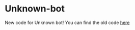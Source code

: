 # Unknown-bot
New code for Unknown bot!
You can find the old code [here](https://github.com/Quantum-Codes/Discord-bot-old)
